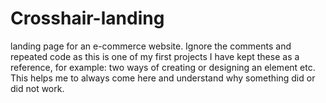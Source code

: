 # Crosshair-landing
landing page for an e-commerce website.
Ignore the comments and repeated code as this is one of my first projects 
I have kept these as a reference, for example: two ways of creating or designing an element etc.
This helps me to always come here and understand why something did or did not work.
